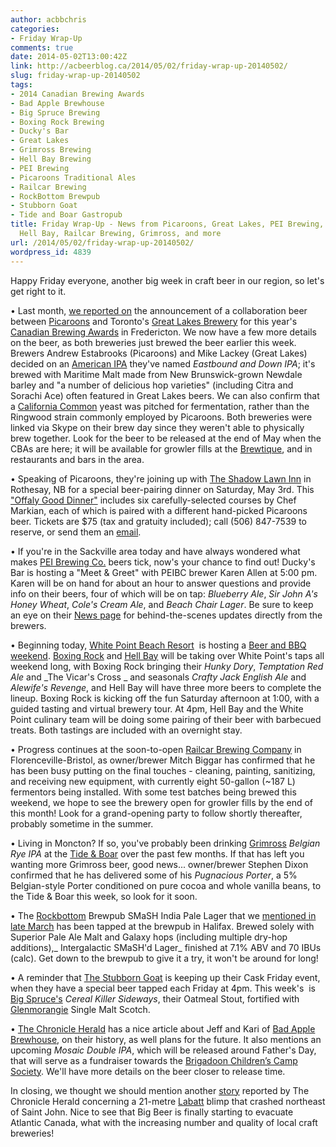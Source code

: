 ```yaml
---
author: acbbchris
categories:
- Friday Wrap-Up
comments: true
date: 2014-05-02T13:00:42Z
link: http://acbeerblog.ca/2014/05/02/friday-wrap-up-20140502/
slug: friday-wrap-up-20140502
tags:
- 2014 Canadian Brewing Awards
- Bad Apple Brewhouse
- Big Spruce Brewing
- Boxing Rock Brewing
- Ducky's Bar
- Great Lakes
- Grimross Brewing
- Hell Bay Brewing
- PEI Brewing
- Picaroons Traditional Ales
- Railcar Brewing
- RockBottom Brewpub
- Stubborn Goat
- Tide and Boar Gastropub
title: Friday Wrap-Up - News from Picaroons, Great Lakes, PEI Brewing, Boxing Rock,
  Hell Bay, Railcar Brewing, Grimross, and more
url: /2014/05/02/friday-wrap-up-20140502/
wordpress_id: 4839
---
```


Happy Friday everyone, another big week in craft beer in our region, so let's get right to it.

• Last month, [we reported on](http://atlanticcanadabeerblog.wordpress.com/2014/04/11/friday-wrap-up-20140411/) the announcement of a collaboration beer between [Picaroons](https://www.facebook.com/picaroons) and Toronto's [Great Lakes Brewery](http://www.greatlakesbeer.com/) for this year's [Canadian Brewing Awards](http://www.canadianbrewingawards.com/) in Fredericton. We now have a few more details on the beer, as both breweries just brewed the beer earlier this week. Brewers Andrew Estabrooks (Picaroons) and Mike Lackey (Great Lakes) decided on an [American IPA](http://www.bjcp.org/2008styles/style14.php#1b) they've named _Eastbound and Down IPA_; it's brewed with Maritime Malt made from New Brunswick-grown Newdale barley and "a number of delicious hop varieties" (including Citra and Sorachi Ace) often featured in Great Lakes beers. We can also confirm that a [California Common](http://www.bjcp.org/2008styles/style07.php#1b) yeast was pitched for fermentation, rather than the Ringwood strain commonly employed by Picaroons. Both breweries were linked via Skype on their brew day since they weren't able to physically brew together. Look for the beer to be released at the end of May when the CBAs are here; it will be available for growler fills at the [Brewtique](https://www.facebook.com/pages/Picaroons-Brewtique/175733285789133?ref=br_tf), and in restaurants and bars in the area.

• Speaking of Picaroons, they're joining up with [The Shadow Lawn Inn](http://shadowlawninn.com/welcome.html) in Rothesay, NB for a special beer-pairing dinner on Saturday, May 3rd. This ["Offaly Good Dinner"](http://shadowlawninn.com/an-offaly-good-dinner-with-picaroons.html) includes six carefully-selected courses by Chef Markian, each of which is paired with a different hand-picked Picaroons beer. Tickets are $75 (tax and gratuity included); call (506) 847-7539 to reserve, or send them an [email](mailto:inquiries<at>shadowlawninn.com).

• If you're in the Sackville area today and have always wondered what makes [PEI Brewing Co.](http://peibrewingcompany.com/) beers tick, now's your chance to find out! Ducky's Bar is hosting a "Meet & Greet" with PEIBC brewer Karen Allen at 5:00 pm. Karen will be on hand for about an hour to answer questions and provide info on their beers, four of which will be on tap: _Blueberry Ale_, _Sir John A's Honey Wheat_, _Cole's Cream Ale_, and _Beach Chair Lager_. Be sure to keep an eye on their [News page](http://peibrewingcompany.com/news/) for behind-the-scenes updates directly from the brewers.

• Beginning today, [White Point Beach Resort](https://www.facebook.com/whitepointbeachresort)  is hosting a [Beer and BBQ weekend](https://www.facebook.com/photo.php?fbid=10153984665935510&set=gm.1463773497190015&type=1&theater). [Boxing Rock](http://www.boxingrock.ca/) and [Hell Bay](http://www.hellbaybrewing.com/) will be taking over White Point's taps all weekend long, with Boxing Rock bringing their _Hunky Dory_, _Temptation Red Ale_ and _The Vicar's Cross _ and seasonals _Crafty Jack English Ale_ and _Alewife's Revenge_, and Hell Bay will have three more beers to complete the lineup. Boxing Rock is kicking off the fun Saturday afternoon at 1:00, with a guided tasting and virtual brewery tour. At 4pm, Hell Bay and the White Point culinary team will be doing some pairing of their beer with barbecued treats. Both tastings are included with an overnight stay.

• Progress continues at the soon-to-open [Railcar Brewing Company](http://railcarbrewing.com/) in Florenceville-Bristol, as owner/brewer Mitch Biggar has confirmed that he has been busy putting on the final touches - cleaning, painting, sanitizing, and receiving new equipment, with currently eight 50-gallon (~187 L) fermentors being installed. With some test batches being brewed this weekend, we hope to see the brewery open for growler fills by the end of this month! Look for a grand-opening party to follow shortly thereafter, probably sometime in the summer.

• Living in Moncton? If so, you've probably been drinking [Grimross](https://www.facebook.com/pages/Grimross-Brewing-Co/110264115801307) _Belgian Rye IPA_ at the [Tide & Boar](http://www.tideandboar.com/) over the past few months. If that has left you wanting more Grimross beer, good news... owner/brewer Stephen Dixon confirmed that he has delivered some of his _Pugnacious Porter_, a 5% Belgian-style Porter conditioned on pure cocoa and whole vanilla beans, to the Tide & Boar this week, so look for it soon.

• The [Rockbottom](http://rockbottombrewpub.ca/) Brewpub SMaSH India Pale Lager that we [mentioned in late March](http://atlanticcanadabeerblog.wordpress.com/2014/03/28/friday-wrap-up-4/) has been tapped at the brewpub in Halifax. Brewed solely with Superior Pale Ale Malt and Galaxy hops (including multiple dry-hop additions),_ Intergalactic SMaSH'd Lager_ finished at 7.1% ABV and 70 IBUs (calc). Get down to the brewpub to give it a try, it won't be around for long!

• A reminder that [The Stubborn Goat](http://www.stubborngoat.ca/) is keeping up their Cask Friday event, when they have a special beer tapped each Friday at 4pm. This week's  is [Big Spruce's](http://www.bigspruce.ca/) _Cereal Killer Sideways_, their Oatmeal Stout, fortified with [Glenmorangie](http://www.glenmorangie.com/) Single Malt Scotch.

• [The Chronicle Herald](http://thechronicleherald.ca/business/1203766-bad-apple-gets-good-reaction-to-homestyle-brewing) has a nice article about Jeff and Kari of [Bad Apple Brewhouse](https://www.facebook.com/badapplebrewhouse), on their history, as well plans for the future. It also mentions an upcoming _Mosaic Double IPA_, which will be released around Father's Day, that will serve as a fundraiser towards the [Brigadoon Children’s Camp Society](http://www.brigadoonvillage.org/). We'll have more details on the beer closer to release time.

In closing, we thought we should mention another [story](http://thechronicleherald.ca/canada/1203870-runaway-beer-blimp-found-tangled-in-trees#.U1_b8IJyS2k.twitter) reported by The Chronicle Herald concerning a 21-metre [Labatt](http://www.labatt.com/?language=en) blimp that crashed northeast of Saint John. Nice to see that Big Beer is finally starting to evacuate Atlantic Canada, what with the increasing number and quality of local craft breweries!
